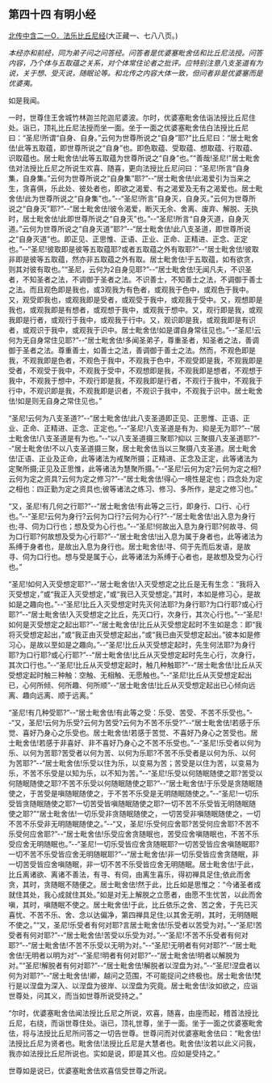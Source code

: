 ## 第四十四 有明小经

[北传中含二一O．法乐比丘尼经](https://github.com/gwsice/buddhism/blob/master/%E6%97%A9%E6%9C%9F/%E4%B8%AD%E9%98%BF%E5%90%AB%E7%BB%8F/58.md)(大正藏一、七八八页。)

*本经亦和前经，同为弟子问之问答经。问答者是优婆塞毗舍佉和比丘尼法授。问答内容，乃个体与五取蕴之关系，对个体常住论者之批评。应特别注意八支圣道有为说，关于想、受灭说，随眠论等。和北传之内容大体一致，但问者非是优婆塞而是优婆夷。*

如是我闻。

一时，世尊住王舍城竹林迦兰陀迦尼婆波。尔时，优婆塞毗舍佉诣法授比丘尼住处。诣已，顶礼比丘尼法授而坐一面。坐于一面之优婆塞毗舍佉白法授比丘尼曰：“圣尼!所谓“自身、自身。”云何为世尊所说之“自身”耶?”比丘尼曰：“居士毗舍佉!此等五取蕴，即世尊所说之“自身”也。即色取蕴、受取蕴、想取蕴、行取蕴、识取蕴也。居士毗舍佉!此等五取蕴为世尊所说之“自身”也。”“善哉!圣尼!”居士毗舍佉对法授比丘尼之所说生欢喜、随喜，更向法授比丘尼问曰：“圣尼!所言“自身集，自身集。”云何为世尊所说之“自身集”耶?”--“居士毗舍佉!此渴爱引为当来之生，贪喜俱，乐此处、彼处者也，即欲之渴爱、有之渴爱及无有之渴爱也。居士毗舍佉!此为世尊所说之“自身集”也。”--“圣尼!所言“自身灭，自身灭。”云何为世尊所说之“自身灭”耶?”--“居士毗舍佉!彼令渴爱，断灭无余、舍离、废弃、解脱、无执时，居士毗舍佉!此即世尊所说之“自身灭”也。”--“圣尼!所言“自身灭道，自身灭道。”云何为世尊所说之“自身灭道”耶?”--“居士毗舍佉!此八支圣道，即世尊所说之“自身灭道”也。即正见、正思惟、正语、正业、正命、正精进、正念、正定也。”--“圣尼!彼取即是彼等五取蕴耶?或者五取蕴之外有取耶?”--“居士毗舍佉!彼取非即是彼等五取蕴，然亦非五取蕴之外有取。居士毗舍佉!于五取蕴，如有欲贪，则其对彼有取也。”“圣尼，云何为2自身见耶?”--“居士毗舍佉!无闻凡夫，不识圣者，不知圣者之法，不调御于圣者之法。不识善士，不知善士之法，不调御于善士之法。而且观色即是我也，或3观我为有色者，或观我于色中，或观色于我中。又，观受即我也，或观我即是受者，或观受于我中，或观我于受中。又，观想即是我也，或观我即是有想者，或观想于我中，或观我于想中。又，观行即是我，或观我即是行者，或观行于我中，或观我于行中。又，观识即是我，或观我即是有识者，或观识于我中，或观我于识中。居士毗舍佉!如是谓自身常往见也。”--“圣尼!云何为无自身常住见耶?”--“居士毗舍佉!多闻圣弟子，尊重圣者，知圣者之法，善调御于圣者之法。尊重善士，如善士之法，善调御于善士之法。然而，不观色即是我，不观我即是色者，不观色于我中，不观我于色中，不观受即是我，不观我即是受者，不观受于我中，不观我于受中，不观想即是我，不观我即是想者，不观想于我中，不观我于想中，不观行即是我，不观我即是行者，不观行于我中，不观我于行中，不观识即是我，不观我即是识者，不观识于我中，不观我于识中。居士毗舍佉!如是则无自身之常住见也。”

“圣尼!云何为八支圣道?”--“居士毗舍佉!此八支圣道即正见、正思惟、正语、正业、正命、正精进、正念、正定也。”--“圣尼!八支圣道是有为、抑是无为耶?”--“居士毗舍佉!八支圣道是有为也。”--“以八支圣道摄三聚耶?抑以 三聚摄八支圣道耶?”--“居士毗舍佉!不以八支圣道摄三聚，居士毗舍佉当以三聚摄八支圣道。居士毗舍佉!正语、正业及正命，此等诸法为戒聚所摄；正精进、正念及正定，此等诸法为定聚所摄;正见及正思惟，此等诸法为慧聚所摄。”--“圣尼!云何为定?云何为定之相?云何为定之资具?云何为定之修习?”--“居士毗舍佉!得心一境性是定也；四念处为定之相也：四正勤为定之资具也;彼等诸法之练习、修习、多所作，是定之修习也。”

“又，圣尼!有几何之行耶?”--“居士毗舍佉!有此等之三行，即身行、口行、心行也。”--“圣尼!云何为身行?云何为口行?云何为心行?”--“居士毗舍佉!出入息为身行也;寻、伺为口行也；想及受为心行也。”--“圣尼!何故出入息为身行耶?何故寻、伺为口行耶?何故想及受为心行耶?”--“居士毗舍佉!出入息为属于身者也，此等诸法为系缚于身者也，是故出入息为身行也。居士毗舍佉!寻、伺于先而后发语，是故寻、伺为口行也。想与受是属于心，此等诸法为系缚于心者也，是故想及受为心行也。”

“圣尼!如何入灭受想定耶?”--“居士毗舍佉!入灭受想定之比丘是无有生念：“我将入灭受想定，”或“我正入灭受想定，”或“我已入灭受想定。”其时，本如是修习心，是故如是之趣向也。”--“圣尼!比丘入灭受想定时先灭何法耶?为身行耶?为口行耶?或心行耶?”--“居士毗舍佉!入灭受想定之比丘，先灭口行，次身行，其次心行也。”--“圣尼!如何是灭受想定之起出耶?”--“居士毗舍佉!比丘从灭受想定起时不生如是念：即“我将灭受想定起出，”或“我正由灭受想定起出，”或“我已由灭受想定起出。”彼本如是修习心，是故以至如是之趣向。”--“圣尼!比丘从灭受想定起时，先生何法耶?为身行耶?为口行耶?或心行耶?”--“居士毗舍佉!比丘从灭受想定起时先生心行，次身行，其次口行也。”--“圣尼!比丘从灭受想定起时，触几种触耶?”--“居士毗舍佉!比丘从灭受想定起时触三种触：空触、无相触、无愿触也。”--“圣尼!比丘从灭受想定起出已，心何所倾、何所趣、何所顺”--“居士毗舍佉!比丘从灭受想定起出已心倾向远离、趣向远离、顺于远离。”

“圣尼!有几种受耶?”--“居士毗舍佉!有此等之受：乐受、苦受、不苦不乐受也。”--“又，圣尼!云何为乐受?云何为苦受?云何为不苦不乐受?”--“居士毗舍佉!若感于乐觉、喜好乃身心之乐受也。居士毗舍佉!若感于苦觉、不喜好乃身心之苦受也。居士毗舍佉!若感于非喜好、非不喜好乃身心之不苦不乐受也。”--“圣尼!乐受者以何为乐、以何为苦耶?苦受者以何为苦、以何为乐耶?不苦不乐受者是以何为乐、以何为苦耶?”--“居士毗舍佉!乐受以住为乐，以变易为苦；苦受是以住为苦，以变易为乐，不苦不乐受是以知为乐，以不知为苦。”--“圣尼!乐受以何随眠随使之耶?苦受以何随眠随使之耶?不苦不乐受以何随眠随使之耶?”--“居士毗舍佉!于乐受是贪随眠随使之，于苦受是嗔随眠随使之，于不苦不乐受是无明随眠随使之。”--“圣尼!一切乐受皆贪随眠随使之耶?一切苦受皆嗔随眠随使之耶?一切不苦不乐受皆无明随眠随使之耶?”“居士毗舍佉!一切乐受非贪随眠随使之，一切苦受非嗔随眠随使之，一切不苦不乐受非无明随眠随使之。”--“又，圣尼!乐受何应舍耶?苦受何应舍耶?不苦不乐受何应舍耶?”--“居士毗舍佉!乐受应舍贪随眠也，苦受应舍嗔随眠也，不苦不乐受应舍无明随眠也。”--“圣尼!一切乐受皆应舍贪随眠耶?一切苦受皆应舍嗔随眠耶?一切不苦不乐受皆应舍无明随眠耶?”--“居士毗舍佉!非一切乐受皆应舍贪随眠，非一切苦受皆应舍嗔随眠，非一切不苦不乐受皆应舍无明随眠。居士毗舍佉!于此，比丘离诸欲、离诸不善法，有寻、有伺，由离生喜乐，得初禅具足住;依此而舍贪，其时，贪随眠不随便之。居士毗舍佉!然于此，比丘如是思惟之：“今诸圣者成就住其处，我心成就住其处。”如是对无上解脱之立愿者，由愿不生忧苦，以此而舍嗔，其时，嗔随眠不使之。居士毗舍佉!于此，比丘依乐之舍、苦之舍，于先已灭喜忧、不苦不乐、舍、念以达偏净，第四禅具足住;以其舍无明，其时，无明随眠不使之。”“又，圣尼!乐受者有何对耶?言居士毗舍佉!乐受者以苦受为对。”--“圣尼!苦受者有何对耶?”--“居士毗舍佉!苦受以乐受为对。”--“圣尼!不苦不乐受者有何对耶?”--“居士毗舍佉!不苦不乐受以无明为对。”--“圣尼!无明者有何对耶?”--“居士毗舍佉!无明者以明为对”--“圣尼!明者有何对耶?”--“居士毗舍佉!明者以解脱为对。”“圣尼!解脱者有何对耶?”--“居士毗舍佉!解脱者以涅盘为对。”--“圣尼!涅盘者以何为对耶?”--“居士毗舍佉!卿，越问之范围，不可能捉问之终极也。居士毗舍佉!梵行是以涅盘为深入、以涅盘为彼岸、以涅盘为究竟。居士毗舍佉!汝如欲之，应诣世尊处，问其义，而当如世尊所说受持之。”

“尔时，优婆塞毗舍佉闻法授比丘尼之所说，欢喜，随喜，由座而起，稽首法授比丘尼，右绕，而诣世尊住处。诣已，顶礼世尊，坐于一面。坐于一面之优婆塞毗舍佉，将与法授比丘尼所问答之一切告世尊。世尊问而对优婆塞毗舍佉曰：“毗舍佉!法授比丘尼为贤者也。毗舍佉!法授比丘尼是大慧者也。毗舍佉!汝若以此义问我，我亦如法授比丘尼所说也。实如是说，即是其义也。应如是受持之。”

世尊如是说已，优婆塞毗舍佉欢喜信受世尊之所说。
